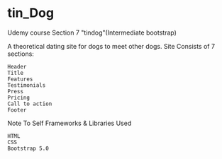 # tin_Dog

Udemy course Section 7 "tindog"(Intermediate bootstrap)

A theoretical dating site for dogs to meet other dogs. Site Consists of 7 sections:

    Header
    Title
    Features
    Testimonials
    Press
    Pricing
    Call to action
    Footer

Note To Self
Frameworks & Libraries Used

    HTML
    CSS
    Bootstrap 5.0
